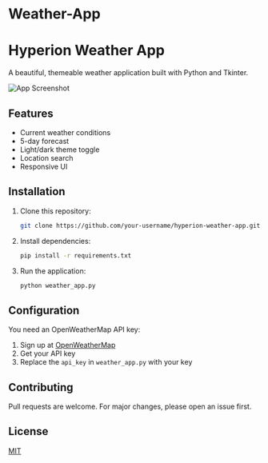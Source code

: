 # Weather-App
# Hyperion Weather App

A beautiful, themeable weather application built with Python and Tkinter.

![App Screenshot](assets/screenshot.png)  <!-- Add a screenshot later -->

## Features

- Current weather conditions
- 5-day forecast
- Light/dark theme toggle
- Location search
- Responsive UI

## Installation

1. Clone this repository:
   ```bash
   git clone https://github.com/your-username/hyperion-weather-app.git
   ```
2. Install dependencies:
   ```bash
   pip install -r requirements.txt
   ```
3. Run the application:
   ```bash
   python weather_app.py
   ```

## Configuration

You need an OpenWeatherMap API key:
1. Sign up at [OpenWeatherMap](https://openweathermap.org/)
2. Get your API key
3. Replace the `api_key` in `weather_app.py` with your key

## Contributing

Pull requests are welcome. For major changes, please open an issue first.

## License
[MIT](https://choosealicense.com/licenses/mit/)